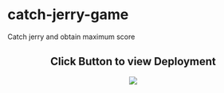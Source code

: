# catch-jerry-game
Catch jerry and obtain maximum score


<div align="center">
<h2> Click Button to view Deployment</h2>
<a href="https://aum3010.github.io/catch-jerry-game/" align="center"><img src="https://img.icons8.com/tiny-color/48/000000/near-me.png"/></a>
</div>

